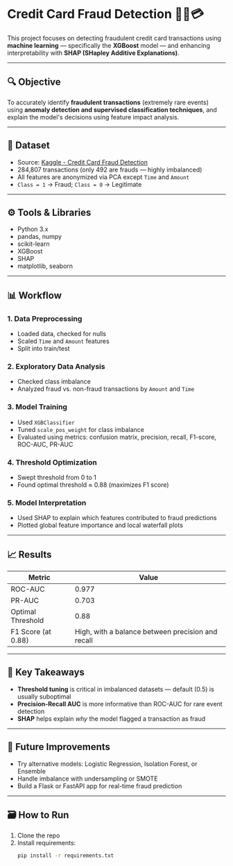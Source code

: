 # Credit Card Fraud Detection 🕵️‍♂️💳

This project focuses on detecting fraudulent credit card transactions using **machine learning** — specifically the **XGBoost** model — and enhancing interpretability with **SHAP (SHapley Additive Explanations)**.

---

## 🔍 Objective

To accurately identify **fraudulent transactions** (extremely rare events) using **anomaly detection and supervised classification techniques**, and explain the model's decisions using feature impact analysis.

---

## 📁 Dataset

- Source: [Kaggle - Credit Card Fraud Detection](https://www.kaggle.com/datasets/mlg-ulb/creditcardfraud)
- 284,807 transactions (only 492 are frauds — highly imbalanced)
- All features are anonymized via PCA except `Time` and `Amount`
- `Class = 1` → Fraud; `Class = 0` → Legitimate

---

## ⚙️ Tools & Libraries

- Python 3.x
- pandas, numpy
- scikit-learn
- XGBoost
- SHAP
- matplotlib, seaborn

---

## 📊 Workflow

### 1. **Data Preprocessing**
- Loaded data, checked for nulls
- Scaled `Time` and `Amount` features
- Split into train/test

### 2. **Exploratory Data Analysis**
- Checked class imbalance
- Analyzed fraud vs. non-fraud transactions by `Amount` and `Time`

### 3. **Model Training**
- Used `XGBClassifier`
- Tuned `scale_pos_weight` for class imbalance
- Evaluated using metrics: confusion matrix, precision, recall, F1-score, ROC-AUC, PR-AUC

### 4. **Threshold Optimization**
- Swept threshold from 0 to 1
- Found optimal threshold ≈ 0.88 (maximizes F1 score)

### 5. **Model Interpretation**
- Used SHAP to explain which features contributed to fraud predictions
- Plotted global feature importance and local waterfall plots

---

## 📈 Results

| Metric | Value |
|--------|-------|
| ROC-AUC | 0.977 |
| PR-AUC | 0.703 |
| Optimal Threshold | 0.88 |
| F1 Score (at 0.88) | High, with a balance between precision and recall |

---

## 🔑 Key Takeaways

- **Threshold tuning** is critical in imbalanced datasets — default (0.5) is usually suboptimal
- **Precision-Recall AUC** is more informative than ROC-AUC for rare event detection
- **SHAP** helps explain *why* the model flagged a transaction as fraud

---

## 🧠 Future Improvements

- Try alternative models: Logistic Regression, Isolation Forest, or Ensemble
- Handle imbalance with undersampling or SMOTE
- Build a Flask or FastAPI app for real-time fraud prediction

---

## 🗃️ How to Run

1. Clone the repo  
2. Install requirements:  
   ```bash
   pip install -r requirements.txt
